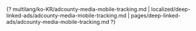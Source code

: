 {? multilang/ko-KR/adcounty-media-mobile-tracking.md | localized/deep-linked-ads/adcounty-media-mobile-tracking.md | pages/deep-linked-ads/adcounty-media-mobile-tracking.md ?}
